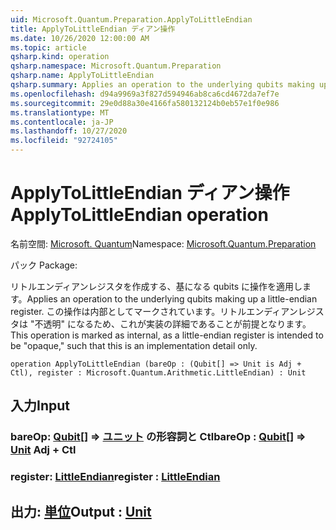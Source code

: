```yaml
---
uid: Microsoft.Quantum.Preparation.ApplyToLittleEndian
title: ApplyToLittleEndian ディアン操作
ms.date: 10/26/2020 12:00:00 AM
ms.topic: article
qsharp.kind: operation
qsharp.namespace: Microsoft.Quantum.Preparation
qsharp.name: ApplyToLittleEndian
qsharp.summary: Applies an operation to the underlying qubits making up a little-endian register. This operation is marked as internal, as a little-endian register is intended to be "opaque," such that this is an implementation detail only.
ms.openlocfilehash: d94a9969a3f827d594946ab8ca6cd4672da7ef7e
ms.sourcegitcommit: 29e0d88a30e4166fa580132124b0eb57e1f0e986
ms.translationtype: MT
ms.contentlocale: ja-JP
ms.lasthandoff: 10/27/2020
ms.locfileid: "92724105"
---
```

# <a name="applytolittleendian-operation"></a><span data-ttu-id="45cb2-102">ApplyToLittleEndian ディアン操作</span><span class="sxs-lookup"><span data-stu-id="45cb2-102">ApplyToLittleEndian operation</span></span>

<span data-ttu-id="45cb2-103">名前空間: [Microsoft. Quantum](xref:Microsoft.Quantum.Preparation)</span><span class="sxs-lookup"><span data-stu-id="45cb2-103">Namespace: [Microsoft.Quantum.Preparation](xref:Microsoft.Quantum.Preparation)</span></span>

<span data-ttu-id="45cb2-104">パック [](https://nuget.org/packages/)</span><span class="sxs-lookup"><span data-stu-id="45cb2-104">Package: [](https://nuget.org/packages/)</span></span>


<span data-ttu-id="45cb2-105">リトルエンディアンレジスタを作成する、基になる qubits に操作を適用します。</span><span class="sxs-lookup"><span data-stu-id="45cb2-105">Applies an operation to the underlying qubits making up a little-endian register.</span></span> <span data-ttu-id="45cb2-106">この操作は内部としてマークされています。リトルエンディアンレジスタは "不透明" になるため、これが実装の詳細であることが前提となります。</span><span class="sxs-lookup"><span data-stu-id="45cb2-106">This operation is marked as internal, as a little-endian register is intended to be "opaque," such that this is an implementation detail only.</span></span>

```qsharp
operation ApplyToLittleEndian (bareOp : (Qubit[] => Unit is Adj + Ctl), register : Microsoft.Quantum.Arithmetic.LittleEndian) : Unit
```


## <a name="input"></a><span data-ttu-id="45cb2-107">入力</span><span class="sxs-lookup"><span data-stu-id="45cb2-107">Input</span></span>

### <a name="bareop--qubit--unit-adj--ctl"></a><span data-ttu-id="45cb2-108">bareOp: [Qubit](xref:microsoft.quantum.lang-ref.qubit)[] => [ユニット](xref:microsoft.quantum.lang-ref.unit) の形容詞と Ctl</span><span class="sxs-lookup"><span data-stu-id="45cb2-108">bareOp : [Qubit](xref:microsoft.quantum.lang-ref.qubit)[] => [Unit](xref:microsoft.quantum.lang-ref.unit) Adj + Ctl</span></span>




### <a name="register--littleendian"></a><span data-ttu-id="45cb2-109">register: [LittleEndian](xref:Microsoft.Quantum.Arithmetic.LittleEndian)</span><span class="sxs-lookup"><span data-stu-id="45cb2-109">register : [LittleEndian](xref:Microsoft.Quantum.Arithmetic.LittleEndian)</span></span>





## <a name="output--unit"></a><span data-ttu-id="45cb2-110">出力: [単位](xref:microsoft.quantum.lang-ref.unit)</span><span class="sxs-lookup"><span data-stu-id="45cb2-110">Output : [Unit](xref:microsoft.quantum.lang-ref.unit)</span></span>

